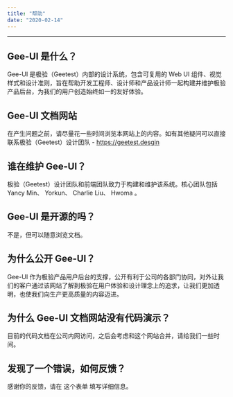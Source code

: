 ```yaml
---
title: "帮助"
date: "2020-02-14"
---
```


---

## Gee-UI 是什么？

Gee-UI 是极验（Geetest）内部的设计系统，包含可复用的 Web UI 组件、视觉样式和设计准则，旨在帮助开发工程师、设计师和产品设计师一起构建并维护极验产品后台，为我们的用户创造始终如一的友好体验。

## Gee-UI 文档网站

在产生问题之前，请尽量花一些时间浏览本网站上的内容。如有其他疑问可以直接联系极验（Geetest）设计团队 - https://geetest.desgin

## 谁在维护 Gee-UI？

极验（Geetest）设计团队和前端团队致力于构建和维护该系统。核心团队包括 Yancy Min、 Yorkun、 Charlie Liu、 Hwoma 。

## Gee-UI 是开源的吗？

不是，但可以随意浏览文档。

## 为什么公开 Gee-UI？

Gee-UI 作为极验产品用户后台的支撑，公开有利于公司的各部门协同，对外让我们的客户通过该网站了解到极验在用户体验和设计理念上的追求，让我们更加透明，也使我们向生产更高质量的内容迈进。

## 为什么 Gee-UI 文档网站没有代码演示？

目前的代码文档在公司内网访问，之后会考虑和这个网站合并，请给我们一些时间。

## 发现了一个错误，如何反馈？

感谢你的反馈，请在 这个表单 填写详细信息。